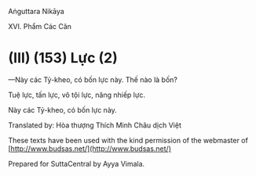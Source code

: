 Aṅguttara Nikāya

XVI. Phẩm Các Căn

# (III) (153) Lực (2)

—Này các Tỷ-kheo, có bốn lực này. Thế nào là bốn?

Tuệ lực, tấn lực, vô tội lực, năng nhiếp lực.

Này các Tỷ-kheo, có bốn lực này.

Translated by: Hòa thượng Thích Minh Châu dịch Việt

These texts have been used with the kind permission of the webmaster of [http://www.budsas.net/](http://www.budsas.net/)

Prepared for SuttaCentral by Ayya Vimala.